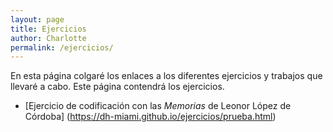 ```yaml
---
layout: page
title: Ejercicios
author: Charlotte 
permalink: /ejercicios/
---
```


En esta página colgaré los enlaces a los diferentes ejercicios y trabajos que llevaré a cabo. Este página contendrá los ejercicios. 

- [Ejercicio de codificación con las *Memorias* de Leonor López de Córdoba] (https://dh-miami.github.io/ejercicios/prueba.html)
